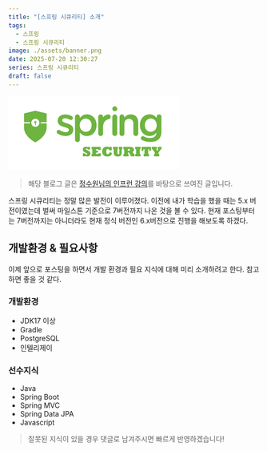 ```yaml
---
title: "[스프링 시큐리티] 소개"
tags:
  - 스프링
  - 스프링 시큐리티
image: ./assets/banner.png
date: 2025-07-20 12:30:27
series: 스프링 시큐리티
draft: false
---
```


![배너 이미지](./assets/banner.png)

> 해당 블로그 글은 [정수원님의 인프런 강의](https://inf.run/63sgw)를 바탕으로 쓰여진 글입니다.

스프링 시큐리티는 정말 많은 발전이 이루어졌다. 이전에 내가 학습을 했을 때는 5.x 버전이였는데 벌써 마일스톤 기준으로 7버전까지 나온 것을 볼 수 있다. 현재 포스팅부터는 7버전까지는 아니더라도 현재 정식 버전인 6.x버전으로 진행을 해보도록 하겠다.

## 개발환경 & 필요사항

이제 앞으로 포스팅을 하면서 개발 환경과 필요 지식에 대해 미리 소개하려고 한다. 참고하면 좋을 것 같다.

### 개발환경

- JDK17 이상
- Gradle
- PostgreSQL
- 인텔리제이

### 선수지식

- Java
- Spring Boot
- Spring MVC
- Spring Data JPA
- Javascript

> 잘못된 지식이 있을 경우 댓글로 남겨주시면 빠르게 반영하겠습니다!